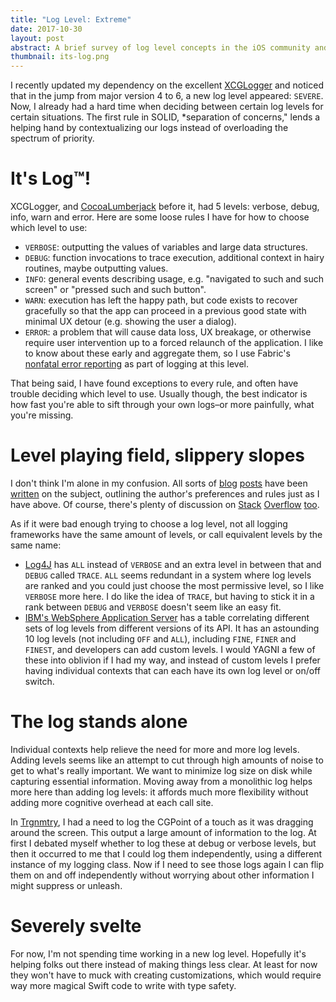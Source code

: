 ```yaml
---
title: "Log Level: Extreme"
date: 2017-10-30
layout: post
abstract: A brief survey of log level concepts in the iOS community and elsewhere.
thumbnail: its-log.png
---
```


I recently updated my dependency on the excellent [XCGLogger](https://github.com/DaveWoodCom/XCGLogger) and noticed that in the jump from major version 4 to 6, a new log level appeared: `SEVERE`. Now, I already had a hard time when deciding between certain log levels for certain situations. The first rule in SOLID, *separation of concerns," lends a helping hand by contextualizing our logs instead of overloading the spectrum of priority.

# It's Log™!

XCGLogger, and [CocoaLumberjack](https://github.com/CocoaLumberjack/CocoaLumberjack) before it, had 5 levels: verbose, debug, info, warn and error. Here are some loose rules I have for how to choose which level to use:

- `VERBOSE`: outputting the values of variables and large data structures.
- `DEBUG`: function invocations to trace execution, additional context in hairy routines, maybe outputting values.
- `INFO`: general events describing usage, e.g. "navigated to such and such screen" or "pressed such and such button".
- `WARN`: execution has left the happy path, but code exists to recover gracefully so that the app can proceed in a previous good state with minimal UX detour (e.g. showing the user a dialog).
- `ERROR`: a problem that will cause data loss, UX breakage, or otherwise require user intervention up to a forced relaunch of the application. I like to know about these early and aggregate them, so I use Fabric's [nonfatal error reporting](https://docs.fabric.io/apple/crashlytics/logged-errors.html) as part of logging at this level.

That being said, I have found exceptions to every rule, and often have trouble deciding which level to use. Usually though, the best indicator is how fast you're able to sift through your own logs–or more painfully, what you're missing.

# Level playing field, slippery slopes

I don't think I'm alone in my confusion. All sorts of [blog](http://thejoyofcode.com/Logging_Levels_and_how_to_use_them.aspx) [posts](http://www.masterzen.fr/2013/01/13/the-10-commandments-of-logging/) have been [written](http://blogs.perl.org/users/preaction/2017/03/choosing-a-log-level.html) on the subject, outlining the author's preferences and rules just as I have above. Of course, there's plenty of discussion on [Stack](https://stackoverflow.com/questions/7839565/logging-levels-logback-rule-of-thumb-to-assign-log-levels) [Overflow](https://stackoverflow.com/questions/2031163/when-to-use-the-different-log-levels) [too](https://stackoverflow.com/questions/186798/how-to-determine-what-log-level-to-use).

As if it were bad enough trying to choose a log level, not all logging frameworks have the same amount of levels, or call equivalent levels by the same name:

- [Log4J](https://logging.apache.org/log4j/1.2/apidocs/org/apache/log4j/Level.html) has `ALL` instead of `VERBOSE` and an extra level in between that and `DEBUG` called `TRACE`. `ALL` seems redundant in a system where log levels are ranked and you could just choose the most permissive level, so I like `VERBOSE` more here. I do like the idea of `TRACE`, but having to stick it in a rank between `DEBUG` and `VERBOSE` doesn't seem like an easy fit.
- [IBM's WebSphere Application Server](https://www.ibm.com/support/knowledgecenter/en/SSAW57_8.0.0/com.ibm.websphere.nd.doc/info/ae/ae/utrb_loglevel.html) has a table correlating different sets of log levels from different versions of its API. It has an astounding 10 log levels (not including `OFF` and `ALL`), including `FINE`, `FINER` and `FINEST`, and developers can add custom levels. I would YAGNI a few of these into oblivion if I had my way, and instead of custom levels I prefer having individual contexts that can each have its own log level or on/off switch.

# The log stands alone

Individual contexts help relieve the need for more and more log levels. Adding levels seems like an attempt to cut through high amounts of noise to get to what's really important. We want to minimize log size on disk while capturing essential information. Moving away from a monolithic log helps more here than adding log levels: it affords much more flexibility without adding more cognitive overhead at each call site.

In [Trgnmtry](https://itunes.apple.com/us/app/trgnmtry/id1146667288?ls=1&mt=8), I had a need to log the CGPoint of a touch as it was dragging around the screen. This output a large amount of information to the log. At first I debated myself whether to log these at debug or verbose levels, but then it occurred to me that I could log them independently, using a different instance of my logging class. Now if I need to see those logs again I can flip them on and off independently without worrying about other information I might suppress or unleash.

# Severely svelte

For now, I'm not spending time working in a new log level. Hopefully it's helping folks out there instead of making things less clear. At least for now they won't have to muck with creating customizations, which would require way more magical Swift code to write with type safety.